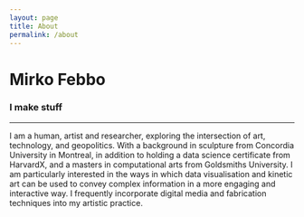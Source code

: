 ```yaml
---
layout: page
title: About
permalink: /about
---
```

# Mirko Febbo
### I make stuff 
--- 
I am a human, artist and researcher, exploring the intersection of art, technology, and geopolitics. With a background in sculpture from Concordia University in Montreal, in addition to holding a data science certificate from HarvardX, and a masters in computational arts from Goldsmiths University. I am particularly interested in the ways in which data visualisation and kinetic art can be used to convey complex information in a more engaging and interactive way. I frequently incorporate digital media and fabrication techniques into my artistic practice.